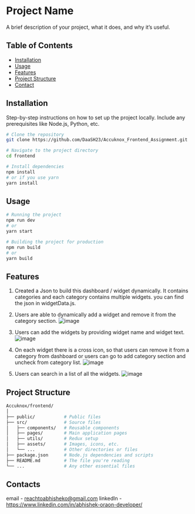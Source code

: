 # Project Name

A brief description of your project, what it does, and why it’s useful.

## Table of Contents

- [Installation](#installation)
- [Usage](#usage)
- [Features](#features)
- [Project Structure](#project-structure)
- [Contact](#contact)

## Installation

Step-by-step instructions on how to set up the project locally. Include any prerequisites like Node.js, Python, etc.

```bash
# Clone the repository
git clone https://github.com/DaaSH23/Accuknox_Frontend_Assignment.git

# Navigate to the project directory
cd frontend

# Install dependencies
npm install
# or if you use yarn
yarn install
```

## Usage 

```bash
# Running the project
npm run dev  
# or
yarn start

# Building the project for production
npm run build
# or
yarn build
```

## Features

1. Created a Json to build this dashboard / widget dynamically. It contains categories and each category contains multiple widgets.
  you can find the json in widgetData.js.
2. Users are able to dynamically add a widget and remove it from the category section.
  ![image](https://github.com/user-attachments/assets/37e8e5d8-6c8e-445e-801b-ee8f80ab9e09)

3. Users can add the widgets by providing widget name and widget text.
  ![image](https://github.com/user-attachments/assets/5b669354-2ab5-4f0d-8966-0d6e8e621dca)

4. On each widget there is a cross icon, so that users can remove it from a category from dashboard or users can go to add category
   section and uncheck from category list.
  ![image](https://github.com/user-attachments/assets/b745dfa6-2fce-40f4-bc51-d2215575cca0)

5. Users can search in a list of all the widgets.
  ![image](https://github.com/user-attachments/assets/d76d4ecc-480a-423b-93ec-dec2594894f6)


## Project Structure

```bash
Accuknox/frontend/
│
├── public/           # Public files
├── src/              # Source files
│   ├── components/   # Reusable components
│   ├── pages/        # Main application pages
│   ├── utils/        # Redux setup
│   ├── assets/       # Images, icons, etc.
│   └── ...           # Other directories or files
├── package.json      # Node.js dependencies and scripts
├── README.md         # The file you're reading
└── ...               # Any other essential files
```

## Contacts
  email - reachtoabhisheko@gmail.com
  linkedIn - https://www.linkedin.com/in/abhishek-oraon-developer/


